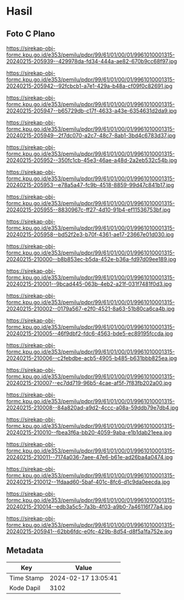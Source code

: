 # Hasil

## Foto C Plano

https://sirekap-obj-formc.kpu.go.id/e353/pemilu/pdpr/99/61/01/00/01/9961010001315-20240215-205939--429978da-fd34-444a-ae82-670b9cc68f97.jpg

https://sirekap-obj-formc.kpu.go.id/e353/pemilu/pdpr/99/61/01/00/01/9961010001315-20240215-205942--92fcbcb1-a7e1-429a-b48a-cf09f0c82691.jpg

https://sirekap-obj-formc.kpu.go.id/e353/pemilu/pdpr/99/61/01/00/01/9961010001315-20240215-205947--b65729db-c17f-4633-a43e-6354631d2da9.jpg

https://sirekap-obj-formc.kpu.go.id/e353/pemilu/pdpr/99/61/01/00/01/9961010001315-20240215-205949--2f7dc070-a2c7-48c7-8ab1-3bd4c6783d37.jpg

https://sirekap-obj-formc.kpu.go.id/e353/pemilu/pdpr/99/61/01/00/01/9961010001315-20240215-205952--350fc1cb-45e3-46ae-a48d-2a2eb532c54b.jpg

https://sirekap-obj-formc.kpu.go.id/e353/pemilu/pdpr/99/61/01/00/01/9961010001315-20240215-205953--e78a5a47-fc9b-4518-8859-99d47c841b17.jpg

https://sirekap-obj-formc.kpu.go.id/e353/pemilu/pdpr/99/61/01/00/01/9961010001315-20240215-205955--8830967c-ff27-4d10-91b4-ef11536753bf.jpg

https://sirekap-obj-formc.kpu.go.id/e353/pemilu/pdpr/99/61/01/00/01/9961010001315-20240215-205958--bd52f2e3-b70f-4361-ae17-23667e01d030.jpg

https://sirekap-obj-formc.kpu.go.id/e353/pemilu/pdpr/99/61/01/00/01/9961010001315-20240215-210000--b8b853ec-b5da-452e-b36a-fd97d09ee189.jpg

https://sirekap-obj-formc.kpu.go.id/e353/pemilu/pdpr/99/61/01/00/01/9961010001315-20240215-210001--9bcad445-063b-4eb2-a21f-031f7481f0d3.jpg

https://sirekap-obj-formc.kpu.go.id/e353/pemilu/pdpr/99/61/01/00/01/9961010001315-20240215-210002--0179a567-e2f0-4521-8a63-51b80ca6ca4b.jpg

https://sirekap-obj-formc.kpu.go.id/e353/pemilu/pdpr/99/61/01/00/01/9961010001315-20240215-210005--46f9dbf2-fdc6-4563-bde5-ec89195fccda.jpg

https://sirekap-obj-formc.kpu.go.id/e353/pemilu/pdpr/99/61/01/00/01/9961010001315-20240215-210006--c2febdbe-acb5-4905-b485-b631bbb825ea.jpg

https://sirekap-obj-formc.kpu.go.id/e353/pemilu/pdpr/99/61/01/00/01/9961010001315-20240215-210007--ec7dd719-96b5-4cae-af5f-7f83fb202a00.jpg

https://sirekap-obj-formc.kpu.go.id/e353/pemilu/pdpr/99/61/01/00/01/9961010001315-20240215-210008--84a820ad-a9d2-4ccc-a08a-59ddb79e7db4.jpg

https://sirekap-obj-formc.kpu.go.id/e353/pemilu/pdpr/99/61/01/00/01/9961010001315-20240215-210010--fbea3f6a-bb20-4059-9aba-e1b1dab21eea.jpg

https://sirekap-obj-formc.kpu.go.id/e353/pemilu/pdpr/99/61/01/00/01/9961010001315-20240215-210011--7174a036-7aee-47e6-b61e-ad26ba4a0474.jpg

https://sirekap-obj-formc.kpu.go.id/e353/pemilu/pdpr/99/61/01/00/01/9961010001315-20240215-210012--1fdaad60-5baf-401c-8fc6-d1c9da0eecda.jpg

https://sirekap-obj-formc.kpu.go.id/e353/pemilu/pdpr/99/61/01/00/01/9961010001315-20240215-210014--edb3a5c5-7a3b-4f03-a9b0-7a46116f77a4.jpg

https://sirekap-obj-formc.kpu.go.id/e353/pemilu/pdpr/99/61/01/00/01/9961010001315-20240215-205941--62bb6fdc-e0fc-429b-8d54-d8f5a1fa752e.jpg


## Metadata

| Key        | Value               |
| ---------- | ------------------- |
| Time Stamp | 2024-02-17 13:05:41 |
| Kode Dapil | 3102                |



